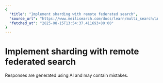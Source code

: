 ```yaml
---
{
  "title": "Implement sharding with remote federated search",
  "source_url": "https://www.meilisearch.com/docs/learn/multi_search/implement_sharding",
  "fetched_at": "2025-08-15T13:54:37.411693+00:00"
}
---
```


# Implement sharding with remote federated search

Responses are generated using AI and may contain mistakes.
